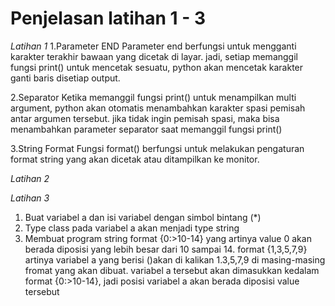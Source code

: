 # Penjelasan latihan 1 - 3

*Latihan 1*
1.Parameter END
Parameter end berfungsi untuk mengganti karakter terakhir bawaan yang dicetak di layar. jadi, setiap memanggil fungsi print() untuk mencetak sesuatu, python akan mencetak karakter ganti baris disetiap output.

2.Separator
Ketika memanggil fungsi print() untuk menampilkan multi argument, python akan otomatis menambahkan karakter spasi pemisah antar argumen tersebut. jika tidak ingin pemisah spasi, maka bisa menambahkan parameter separator saat memanggil fungsi print()

3.String Format
Fungsi format() berfungsi untuk melakukan pengaturan format string yang akan dicetak atau ditampilkan ke monitor.

*Latihan 2*

*Latihan 3*
1. Buat variabel a dan isi variabel dengan simbol bintang (*)  
2. Type class pada variabel a akan menjadi type string 
3. Membuat program string format {0:>10-14} yang artinya value 0 akan berada diposisi yang lebih besar dari 10 sampai 14. format {1,3,5,7,9} artinya variabel a yang berisi ()akan di kalikan 1.3,5,7,9 di masing-masing fromat yang akan dibuat. variabel a tersebut akan dimasukkan kedalam format {0:>10-14}, jadi posisi variabel a akan berada diposisi value tersebut
